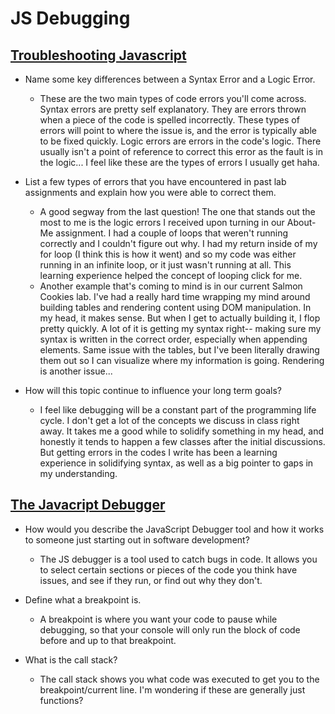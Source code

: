 # JS Debugging

## [Troubleshooting Javascript](https://developer.mozilla.org/en-US/docs/Learn/JavaScript/First_steps/What_went_wrong)

- Name some key differences between a Syntax Error and a Logic Error.
  - These are the two main types of code errors you'll come across. Syntax errors are pretty self explanatory. They are errors thrown when a piece of the code is spelled incorrectly. These types of errors will point to where the issue is, and the error is typically able to be fixed quickly. Logic errors are errors in the code's logic. There usually isn't a point of reference to correct this error as the fault is in the logic... I feel like these are the types of errors I usually get haha. 

- List a few types of errors that you have encountered in past lab assignments and explain how you were able to correct them.
  - A good segway from the last question! The one that stands out the most to me is the logic errors I received upon turning in our About-Me assignment. I had a couple of loops that weren't running correctly and I couldn't figure out why. I had my return inside of my for loop (I think this is how it went) and so my code was either running in an infinite loop, or it just wasn't running at all. This learning experience helped the concept of looping click for me. 
  - Another example that's coming to mind is in our current Salmon Cookies lab. I've had a really hard time wrapping my mind around building tables and rendering content using DOM manipulation. In my head, it makes sense. But when I get to actually building it, I flop pretty quickly. A lot of it is getting my syntax right-- making sure my syntax is written in the correct order, especially when appending elements. Same issue with the tables, but I've been literally drawing them out so I can visualize where my information is going. Rendering is another issue... 

- How will this topic continue to influence your long term goals?
  - I feel like debugging will be a constant part of the programming life cycle. I don't get a lot of the concepts we discuss in class right away. It takes me a good while to solidify something in my head, and honestly it tends to happen a few classes after the initial discussions. But getting errors in the codes I write has been a learning experience in solidifying syntax, as well as a big pointer to gaps in my understanding. 

## [The Javacript Debugger](https://developer.mozilla.org/en-US/docs/Learn/Common_questions/What_are_browser_developer_tools#the_javascript_debugger)

- How would you describe the JavaScript Debugger tool and how it works to someone just starting out in software development?
  - The JS debugger is a tool used to catch bugs in code. It allows you to select certain sections or pieces of the code you think have issues, and see if they run, or find out why they don't.

- Define what a breakpoint is.
  - A breakpoint is where you want your code to pause while debugging, so that your console will only run the block of code before and up to that breakpoint.

- What is the call stack?
  - The call stack shows you what code was executed to get you to the breakpoint/current line. I'm wondering if these are generally just functions?